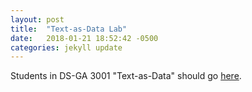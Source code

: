```yaml
---
layout: post
title:  "Text-as-Data Lab"
date:   2018-01-21 18:52:42 -0500
categories: jekyll update
---
```

Students in DS-GA 3001 "Text-as-Data" should go <a href="https://leslie-huang.github.io/text-as-data-lab/">here</a>.
